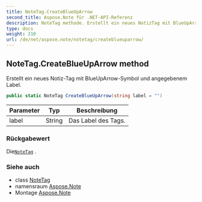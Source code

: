 ```yaml
---
title: NoteTag.CreateBlueUpArrow
second_title: Aspose.Note für .NET-API-Referenz
description: NoteTag methode. Erstellt ein neues NotizTag mit BlueUpArrowSymbol und angegebenem Label.
type: docs
weight: 210
url: /de/net/aspose.note/notetag/createblueuparrow/
---
```

## NoteTag.CreateBlueUpArrow method

Erstellt ein neues Notiz-Tag mit BlueUpArrow-Symbol und angegebenem Label.

```csharp
public static NoteTag CreateBlueUpArrow(string label = "")
```

| Parameter | Typ | Beschreibung |
| --- | --- | --- |
| label | String | Das Label des Tags. |

### Rückgabewert

Die[`NoteTag`](../) .

### Siehe auch

* class [NoteTag](../)
* namensraum [Aspose.Note](../../notetag/)
* Montage [Aspose.Note](../../../)


